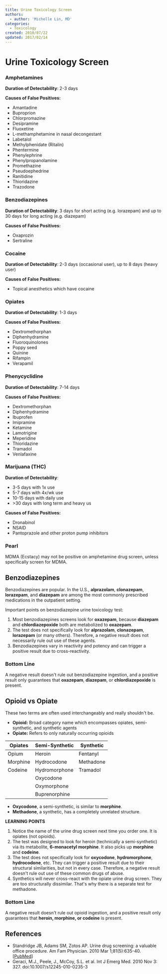 ```yaml
---
title: Urine Toxicology Screen
authors:
  - author: 'Michelle Lin, MD'
categories:
  - Toxicology
created: 2010/07/22
updated: 2017/02/14
---
```


# Urine Toxicology Screen

### Amphetamines

**Duration of Detectability**: 2-3 days

**Causes of False Positives:**

- Amantadine
- Buproprion
- Chlorpromazine
- Desipramine
- Fluoxetine
- L-methamphetamine in nasal decongestant
- Labetalol
- Methylphenidate (Ritalin)
- Phentermine
- Phenylephrine
- Phenylpropanolamine
- Promethazine
- Pseudoephedrine
- Ranitidine
- Thioridazine
- Trazodone

### Benzodiazepines

**Duration of Detectability**: 3 days for short acting (e.g. lorazepam) and up to 30 days for long acting (e.g. diazepam)

**Causes of False Positives:**

- Oxaprozin
- Sertraline

### Cocaine

**Duration of Detectability**: 2-3 days (occasional user), up to 8 days (heavy user)

**Causes of False Positives:**

- Topical anesthetics which have cocaine

### Opiates

**Duration of Detectability**: 1-3 days

**Causes of False Positives:**

- Dextromethorphan
- Diphenhydramine
- Fluoroquinolones
- Poppy seed
- Quinine
- Rifampin
- Verapamil

### Phenycyclidine

**Duration of Detectability**: 7-14 days

**Causes of False Positives:**

- Dextromethorphan
- Diphenhydramine
- Ibuprofen
- Imipramine
- Ketamine
- Lamotrigine
- Meperidine
- Thioridazine
- Tramadol
- Venlafaxine

### Marijuana (THC)

**Duration of Detectability**: 

- 3-5 days with 1x use
- 5-7 days with 4x/wk use
- 10-15 days with daily use
- \>30 days with long term and heavy us

**Causes of False Positives:**

- Dronabinol
- NSAID
- Pantoprazole and other proton pump inhibitors

### Pearl

MDMA (Ecstacy) may not be positive on amphetamine drug screen, unless specifically screen for MDMA. 

## Benzodiazepines

Benzodiazepines are popular. In the U.S., **alprazolam**, **clonazepam**, **lorazepam**, and **diazepam** are among the most commonly prescribed medications in the outpatient setting.

Important points on benzodiazepine urine toxicology test:

1. Most benzodiazepines screens look for **oxazepam**, because **diazepam** and **chlordiazepoxide** both are metabolized to **oxazepam**.
2. The test does not specifically look for **alprazolam**, **clonazepam**, **lorazepam** (or many others). Therefore, a negative result does not necessarily rule out use of these agents.
3. Benzodiazepines vary in reactivity and potency and can trigger a positive result due to cross-reactivity.

### Bottom Line

A negative result doesn't rule out benzodiazepine ingestion, and a positive result only guarantees that **oxazepam**, **diazepam**, or **chlordiazepoxide** is present.

## Opioid vs Opiate

These two terms are often used interchangeably and really shouldn't be.

- **Opioid:** Broad category name which encompasses opiates, semi-synthetic, and synthetic agents
- **Opiate:** Refers to only naturally occurring opioids

| Opiates  | Semi-Synthetic | Synthetic |
| -------- | -------------- | --------- |
| Opium    | Heroin         | Fentanyl  |
| Morphine | Hydrocodone    | Methadone |
| Codeine  | Hydromorphone  | Tramadol  |
|          | Oxycodone      |           |
|          | Oxymorphone    |           |
|          | Buprenorphine  |           |

- **Oxycodone**, a semi-synthetic, is similar to **morphine**.
- **Methadone**, a synthetic, has a completely unrelated structure.

**LEARNING POINTS**

1. Notice the name of the urine drug screen next time you order one. It is opiates (not opioids).
2. The test was designed to look for heroin (technically a semi-synthetic) via its metabolite, **6-monacetyl morphine**. It also picks up **morphine** and **codeine**.
3. The test does not specifically look for **oxycodone**, **hydromorphone**, **hydrocodone**, etc. They can trigger a positive result due to their structural similarities, but not in every case. Therefore, a negative result doesn't rule out use of these common drugs of abuse.
4. Synthetics will never cross-react with the opiate urine drug screen. They are too structurally dissimilar. That's why there is a separate test for methadone.

### Bottom Line

A negative result doesn't rule out opioid ingestion, and a positive result only guarantees that **heroin, morphine, or codeine** is present.

## References

- Standridge JB, Adams SM, Zotos AP. Urine drug screening: a valuable office procedure. Am Fam Physician. 2010 Mar 1;81(5):635-40. [[PubMed](http://www.ncbi.nlm.nih.gov/pubmed/20187600)]
- Geraci, M.J., Peele, J., McCoy, S.L. et al. Int J Emerg Med. 2010 Nov 3: 327. doi:10.1007/s12245-010-0235-3
